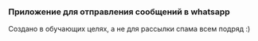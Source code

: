 ### Приложение для отправления сообщений в whatsapp

Создано в обучающих целях, а не для рассылки спама всем подряд :)
